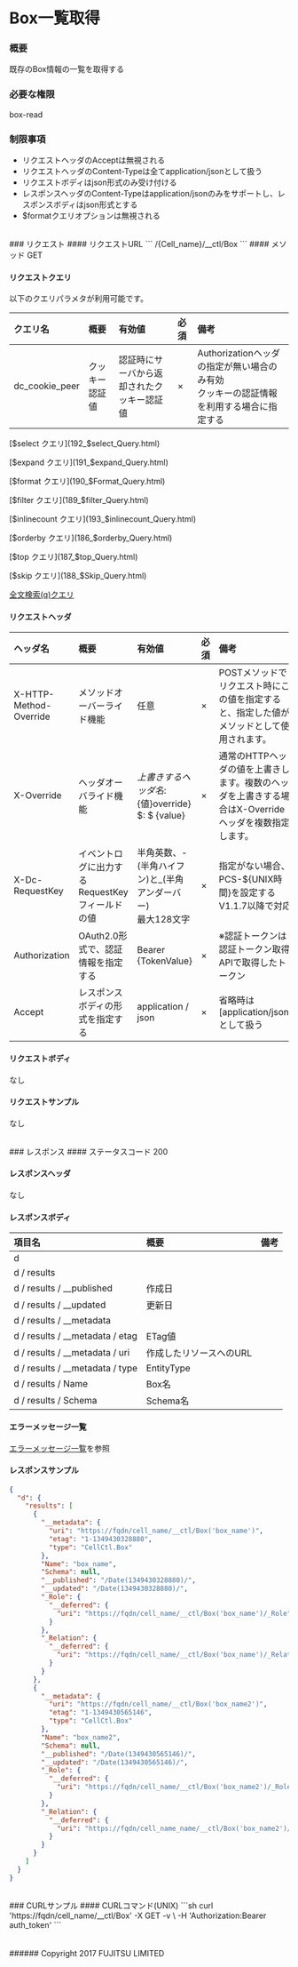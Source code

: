 # Box一覧取得
### 概要
既存のBox情報の一覧を取得する

### 必要な権限
box-read

### 制限事項
* リクエストヘッダのAcceptは無視される
* リクエストヘッダのContent-Typeは全てapplication/jsonとして扱う
* リクエストボディはjson形式のみ受け付ける
* レスポンスヘッダのContent-Typeはapplication/jsonのみをサポートし、レスポンスボディはjson形式とする
* $formatクエリオプションは無視される

<br>
### リクエスト
#### リクエストURL
```
/{Cell_name}/__ctl/Box
```
#### メソッド
GET

#### リクエストクエリ
以下のクエリパラメタが利用可能です。

|クエリ名<br>|概要<br>|有効値<br>|必須<br>|備考<br>|
|:--|:--|:--|:--|:--|
|dc_cookie_peer<br>|クッキー認証値<br>|認証時にサーバから返却されたクッキー認証値<br>|×<br>|Authorizationヘッダの指定が無い場合のみ有効<br>クッキーの認証情報を利用する場合に指定する<br>|

[$select クエリ](192_$select_Query.html)

[$expand クエリ](191_$expand_Query.html)

[$format クエリ](190_$Format_Query.html)

[$filter クエリ](189_$filter_Query.html)

[$inlinecount クエリ](193_$inlinecount_Query.html)

[$orderby クエリ](186_$orderby_Query.html)

[$top クエリ](187_$top_Query.html)

[$skip クエリ](188_$Skip_Query.html)

[全文検索(q)クエリ](194_Full_Text_Search_Queryhtml)

#### リクエストヘッダ

|ヘッダ名<br>|概要<br>|有効値<br>|必須<br>|備考<br>|
|:--|:--|:--|:--|:--|
|X-HTTP-Method-Override<br>|メソッドオーバーライド機能<br>|任意<br>|×<br>|POSTメソッドでリクエスト時にこの値を指定すると、指定した値がメソッドとして使用されます。<br>|
|X-Override<br>|ヘッダオーバライド機能<br>|${上書きするヘッダ名}:${値}override} $: $ {value}<br>|×<br>|通常のHTTPヘッダの値を上書きします。複数のヘッダを上書きする場合はX-Overrideヘッダを複数指定します。<br>|
|X-Dc-RequestKey<br>|イベントログに出力するRequestKeyフィールドの値<br>|半角英数、-(半角ハイフン)と_(半角アンダーバー)<br>最大128文字<br>|×<br>|指定がない場合、PCS-${UNIX時間}を設定する<br>V1.1.7以降で対応<br>|
|Authorization<br>|OAuth2.0形式で、認証情報を指定する<br>|Bearer {TokenValue}<br>|×<br>|※認証トークンは認証トークン取得APIで取得したトークン<br>|
|Accept<br>|レスポンスボディの形式を指定する<br>|application / json<br>|×<br>|省略時は[application/json]として扱う<br>|
#### リクエストボディ
なし

#### リクエストサンプル
なし

<br>
### レスポンス
#### ステータスコード
200

#### レスポンスヘッダ
なし

#### レスポンスボディ

|項目名<br>|概要<br>|備考<br>|
|:--|:--|:--|
|d<br>|<br>|<br>|
|d / results<br>|<br>|<br>|
|d / results / __published<br>|作成日<br>|<br>|
|d / results / __updated<br>|更新日<br>|<br>|
|d / results / __metadata<br>|<br>|<br>|
|d / results / __metadata / etag<br>|ETag値<br>|<br>|
|d / results / __metadata / uri<br>|作成したリソースへのURL<br>|<br>|
|d / results / __metadata / type<br>|EntityType<br>|<br>|
|d / results / Name<br>|Box名<br>|<br>|
|d / results / Schema<br>|Schema名<br>|<br>|
#### エラーメッセージ一覧
[エラーメッセージ一覧](198_Error_Messages.html)を参照

#### レスポンスサンプル
```json
{
  "d": {
    "results": [
      {
        "__metadata": {
          "uri": "https://fqdn/cell_name/__ctl/Box('box_name')",
          "etag": "1-1349430328880",
          "type": "CellCtl.Box"
        },
        "Name": "box_name",
        "Schema": null,
        "__published": "/Date(1349430328880)/",
        "__updated": "/Date(1349430328880)/",
        "_Role": {
          "__deferred": {
            "uri": "https://fqdn/cell_name/__ctl/Box('box_name')/_Role"
          }
        },
        "_Relation": {
          "__deferred": {
            "uri": "https://fqdn/cell_name/__ctl/Box('box_name')/_Relation"
          }
        }
      },
      {
        "__metadata": {
          "uri": "https://fqdn/cell_name/__ctl/Box('box_name2')",
          "etag": "1-1349430565146",
          "type": "CellCtl.Box"
        },
        "Name": "box_name2",
        "Schema": null,
        "__published": "/Date(1349430565146)/",
        "__updated": "/Date(1349430565146)/",
        "_Role": {
          "__deferred": {
            "uri": "https://fqdn/cell_name/__ctl/Box('box_name2')/_Role"
          }
        },
        "_Relation": {
          "__deferred": {
            "uri": "https://fqdn/cell_name_name/__ctl/Box('box_name2')/_Relation"
          }
        }
      }
    ]
  }
}
```
<br>
### CURLサンプル
#### CURLコマンド(UNIX)
```sh
curl 'https://fqdn/cell_name/__ctl/Box' -X GET -v \
-H 'Authorization:Bearer auth_token'
```
<br>
<br>
<br>
###### Copyright 2017    FUJITSU LIMITED
